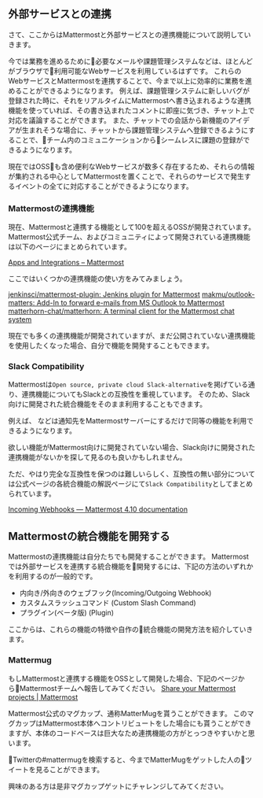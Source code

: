 ## 外部サービスとの連携

さて、ここからはMattermostと外部サービスとの連携機能について説明していきます。

今では業務を進めるために必要なメールや課題管理システムなどは、ほとんどがブラウザで利用可能なWebサービスを利用しているはずです。
これらのWebサービスとMattermostを連携することで、今まで以上に効率的に業務を進めることができるようになります。
例えば、課題管理システムに新しいバグが登録された時に、それをリアルタイムにMattermostへ書き込まれるような連携機能を使っていれば、その書き込まれたコメントに即座に気づき、チャット上で対応を議論することができます。
また、チャットでの会話から新機能のアイデアが生まれそうな場合に、チャットから課題管理システムへ登録できるようにすることで、チーム内のコミュニケーションからシームレスに課題の登録ができるようになります。

現在ではOSSも含め便利なWebサービスが数多く存在するため、それらの情報が集約される中心としてMattermostを置くことで、それらのサービスで発生するイベントの全てに対応することができるようになります。

### Mattermostの連携機能

現在、Mattermostと連携する機能として100を超えるOSSが開発されています。
Mattermost公式チーム、およびコミュニティによって開発されている連携機能は以下のページにまとめられています。

[Apps and Integrations – Mattermost](https://about.mattermost.com/community-applications/)

ここではいくつかの連携機能の使い方をみてみましょう。

[jenkinsci/mattermost\-plugin: Jenkins plugin for Mattermost](https://github.com/jenkinsci/mattermost-plugin)
[makmu/outlook\-matters: Add\-In to forward e\-mails from MS Outlook to Mattermost](https://github.com/makmu/outlook-matters)
[matterhorn\-chat/matterhorn: A terminal client for the Mattermost chat system](https://github.com/matterhorn-chat/matterhorn)

現在でも多くの連携機能が開発されていますが、まだ公開されていない連携機能を使用したくなった場合、自分で機能を開発することもできます。


### Slack Compatibility

Mattermostは`Open source, private cloud
Slack-alternative`を掲げている通り、連携機能についてもSlackとの互換性を重視しています。
そのため、Slack向けに開発された統合機能をそのまま利用することもできます。

例えば、    などは通知先をMattermostサーバーにするだけで同等の機能を利用できるようになります。

欲しい機能がMattermost向けに開発されていない場合、Slack向けに開発された連携機能がないかを探して見るのも良いかもしれません。

ただ、やはり完全な互換性を保つのは難しいらしく、互換性の無い部分については公式ページの各統合機能の解説ページにて`Slack Compatibility`としてまとめられています。

[Incoming Webhooks — Mattermost 4\.10 documentation](https://docs.mattermost.com/developer/webhooks-incoming.html#slack-compatibility)


## Mattermostの統合機能を開発する

Mattermostの連携機能は自分たちでも開発することができます。
Mattermostでは外部サービスを連携する統合機能を開発するには、下記の方法のいずれかを利用するのが一般的です。

* 内向き/外向きのウェブフック(Incoming/Outgoing Webhook)
* カスタムスラッシュコマンド (Custom Slash Command)
* プラグイン(ベータ版) (Plugin)

ここからは、これらの機能の特徴や自作の統合機能の開発方法を紹介していきます。

### Mattermug

もしMattermostと連携する機能をOSSとして開発した場合、下記のページからMattermostチームへ報告してみてください。
[Share your Mattermost projects \| Mattermost](https://www.mattermost.org/share-your-mattermost-projects/)

Mattermost公式のマグカップ、通称MatterMugを貰うことができます。
このマグカップはMattermost本体へコントリビュートをした場合にも貰うことができますが、本体のコードベースは巨大なため連携機能の方がとっつきやすいかと思います。

Twitterの#mattermugを検索すると、今までMatterMugをゲットした人のツイートを見ることができます。

興味のある方は是非マグカップゲットにチャレンジしてみてください。

